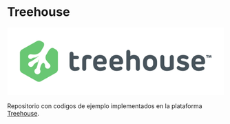 # Treehouse

![Treehouse Banner](./images/treehouse.png)


Repositorio con codigos de ejemplo implementados en la plataforma [Treehouse](http://referrals.trhou.se/ramsesmartinez).
